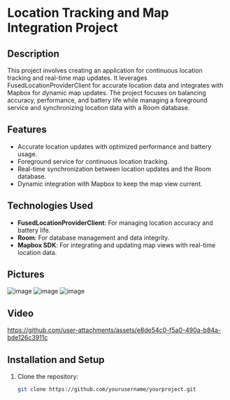 # Location Tracking and Map Integration Project

## Description
This project involves creating an application for continuous location tracking and real-time map updates. It leverages FusedLocationProviderClient for accurate location data and integrates with Mapbox for dynamic map updates. The project focuses on balancing accuracy, performance, and battery life while managing a foreground service and synchronizing location data with a Room database.

## Features
- Accurate location updates with optimized performance and battery usage.
- Foreground service for continuous location tracking.
- Real-time synchronization between location updates and the Room database.
- Dynamic integration with Mapbox to keep the map view current.

## Technologies Used
- **FusedLocationProviderClient**: For managing location accuracy and battery life.
- **Room**: For database management and data integrity.
- **Mapbox SDK**: For integrating and updating map views with real-time location data.


## Pictures

![image](https://github.com/user-attachments/assets/82f98f46-977d-49ae-a9ca-61a03b50d9e4)
![image](https://github.com/user-attachments/assets/a94aa4dd-26ec-4d42-b0e4-ac2b313edb47)
![image](https://github.com/user-attachments/assets/8545d8b6-f554-4856-89c3-f51227481d77)
    
## Video

https://github.com/user-attachments/assets/e8de54c0-f5a0-490a-b84a-bde126c3911c

## Installation and Setup
1. Clone the repository:
   ```bash
   git clone https://github.com/yourusername/yourproject.git
